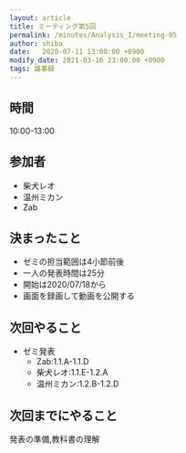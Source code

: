 ```yaml
---
layout: article
title: ミーティング第5回
permalink: /minutes/Analysis_I/meeting-05
author: shiba
date:   2020-07-11 13:00:00 +0900
modify_date: 2021-03-16 23:00:00 +0900
tags: 議事録
---
```



## 時間

10:00-13:00

## 参加者

- 柴犬レオ
- 温州ミカン
- Zab

## 決まったこと

- ゼミの担当範囲は4小節前後
- 一人の発表時間は25分
- 開始は2020/07/18から
- 画面を録画して動画を公開する

## 次回やること

- ゼミ発表
  - Zab:1.1.A-1.1.D
  - 柴犬レオ:1.1.E-1.2.A
  - 温州ミカン:1.2.B-1.2.D

## 次回までにやること

発表の準備,教科書の理解